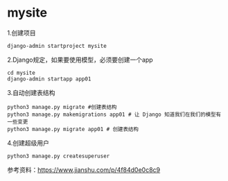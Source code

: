 # mysite

1.创建项目
```
django-admin startproject mysite
```



2.Django规定，如果要使用模型，必须要创建一个app
```
cd mysite
django-admin startapp app01
```


3.自动创建表结构
```
python3 manage.py migrate #创建表结构
python3 manage.py makemigrations app01 # 让 Django 知道我们在我们的模型有一些变更
python3 manage.py migrate app01 # 创建表结构
```

4.创建超级用户
```
python3 manage.py createsuperuser
```



参考资料：https://www.jianshu.com/p/4f84d0e0c8c9